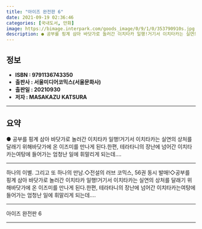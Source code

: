 ```yaml
---
title: "아이즈 완전판 6"
date: 2021-09-19 02:36:46
categories: [국내도서, 만화]
image: https://bimage.interpark.com/goods_image/0/9/1/0/353790910s.jpg
description: ● 공부를 핑계 삼아 바닷가로 놀러간 이치타카 일행!거기서 이치타카는 실연의 상처를 달래기 위해바닷가에 온 이즈미를 만나게 된다.한편, 테라타니의 장난에 넘어간 이치타카는여탕에 들어가는 엄청난 일에 휘말리게 되는데….
---
```


## **정보**

- **ISBN : 9791136743350**
- **출판사 : 서울미디어코믹스(서울문화사)**
- **출판일 : 20210930**
- **저자 : MASAKAZU KATSURA**

------



## **요약**

●  공부를 핑계 삼아 바닷가로 놀러간 이치타카 일행!거기서 이치타카는 실연의 상처를 달래기 위해바닷가에 온 이즈미를 만나게 된다.한편, 테라타니의 장난에 넘어간 이치타카는여탕에 들어가는 엄청난 일에 휘말리게 되는데….

------

하나의 이별. 그리고 또 하나의 만남.◇전설의 러브 코믹스, 56권 동시 발매!◇공부를 핑계 삼아 바닷가로 놀러간 이치타카 일행!거기서 이치타카는 실연의 상처를 달래기 위해바닷가에 온 이즈미를 만나게 된다.한편, 테라타니의 장난에 넘어간 이치타카는여탕에 들어가는 엄청난 일에 휘말리게 되는데….

------


아이즈 완전판 6 

------


